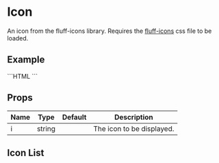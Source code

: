 # Icon

An icon from the fluff-icons library. Requires the [fluff-icons](/get-started/icon-font) css file to be loaded.

## Example

<FLIcon i="arrow-right"/>
<FLIcon i="package"/>
<FLIcon i="gift"/>
<FLIcon i="information"/>

<SourceCode>
```HTML
<FLIcon i="arrow-right"/>
<FLIcon i="package"/>
<FLIcon i="gift"/>
<FLIcon i="information"/>
```
</SourceCode>

## Props

| Name | Type   | Default | Description               |
| ---- | ------ | ------- | ------------------------- |
| i    | string |         | The icon to be displayed. |

## Icon List

<IconList/>
